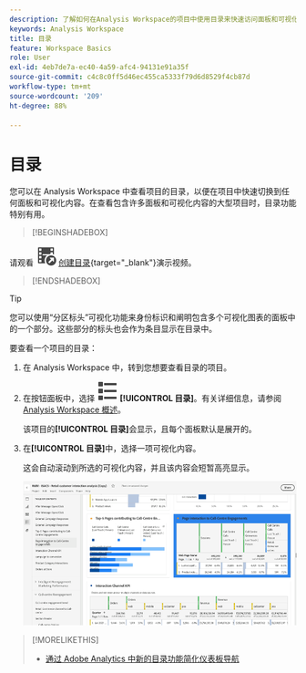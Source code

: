 ```yaml
---
description: 了解如何在Analysis Workspace的项目中使用目录来快速访问面板和可视化图表。
keywords: Analysis Workspace
title: 目录
feature: Workspace Basics
role: User
exl-id: 4eb7de7a-ec40-4a59-afc4-94131e91a35f
source-git-commit: c4c8c0ff5d46ec455ca5333f79d6d8529f4cb87d
workflow-type: tm+mt
source-wordcount: '209'
ht-degree: 88%

---
```


# 目录

您可以在 Analysis Workspace 中查看项目的目录，以便在项目中快速切换到任何面板和可视化内容。在查看包含许多面板和可视化内容的大型项目时，目录功能特别有用。

>[!BEGINSHADEBOX]

请观看 ![VideoCheckedOut](/help/assets/icons/VideoCheckedOut.svg) [创建目录](https://video.tv.adobe.com/v/35185/?captions=chi_hans&quality=12&learn=on){target="_blank"}演示视频。

>[!ENDSHADEBOX]


>[!TIP]
>
>您可以使用“分区标头”可视化功能来身份标识和阐明包含多个可视化图表的面板中的一个部分。这些部分的标头也会作为条目显示在目录中。
>


要查看一个项目的目录：

1. 在 Analysis Workspace 中，转到您想要查看目录的项目。

1. 在按钮面板中，选择 ![ViewList](/help/assets/icons/ViewList.svg) **[!UICONTROL 目录]**。有关详细信息，请参阅 [Analysis Workspace 概述](/help/analysis-workspace/home.md)。<br/>

   该项目的&#x200B;**[!UICONTROL 目录]**&#x200B;会显示，且每个面板默认是展开的。

1. 在&#x200B;**[!UICONTROL 目录]**&#x200B;中，选择一项可视化内容。<br/>

   这会自动滚动到所选的可视化内容，并且该内容会短暂高亮显示。

   ![TOC 高亮显示](assets/toc-highlighted.png)


>[!MORELIKETHIS]
>
>* [通过 Adobe Analytics 中新的目录功能简化仪表板导航](https://experienceleaguecommunities.adobe.com/t5/adobe-analytics-blogs/simplify-dashboard-navigation-with-the-new-table-of-contents/ba-p/731284)
